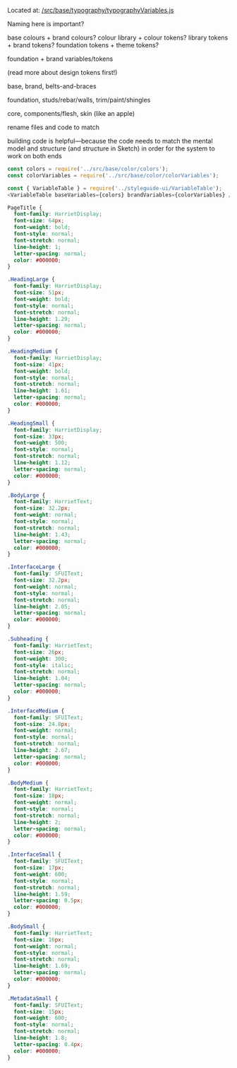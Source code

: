 Located at: [/src/base/typography/typographyVariables.js](https://github.com/wearethescenery/ether-system-react/blob/master/src/base/color/typographyVariables.js)


Naming here is important?

base colours + brand colours?
colour library + colour tokens?
library tokens + brand tokens?
foundation tokens + theme tokens?

foundation + brand variables/tokens


(read more about design tokens first!)

base, brand, belts-and-braces

foundation, studs/rebar/walls, trim/paint/shingles

core, components/flesh, skin (like an apple)

rename files and code to match

building code is helpful—because the code needs to match the mental model and structure (and structure in Sketch) in order for the system to work on both ends



```js noeditor
const colors = require('../src/base/color/colors');
const colorVariables = require('../src/base/color/colorVariables');

const { VariableTable } = require('../styleguide-ui/VariableTable');
<VariableTable baseVariables={colors} brandVariables={colorVariables} />
```


```css
PageTitle {
  font-family: HarrietDisplay;
  font-size: 64px;
  font-weight: bold;
  font-style: normal;
  font-stretch: normal;
  line-height: 1;
  letter-spacing: normal;
  color: #000000;
}

.HeadingLarge {
  font-family: HarrietDisplay;
  font-size: 51px;
  font-weight: bold;
  font-style: normal;
  font-stretch: normal;
  line-height: 1.29;
  letter-spacing: normal;
  color: #000000;
}

.HeadingMedium {
  font-family: HarrietDisplay;
  font-size: 41px;
  font-weight: bold;
  font-style: normal;
  font-stretch: normal;
  line-height: 1.61;
  letter-spacing: normal;
  color: #000000;
}

.HeadingSmall {
  font-family: HarrietDisplay;
  font-size: 33px;
  font-weight: 500;
  font-style: normal;
  font-stretch: normal;
  line-height: 1.12;
  letter-spacing: normal;
  color: #000000;
}

.BodyLarge {
  font-family: HarrietText;
  font-size: 32.2px;
  font-weight: normal;
  font-style: normal;
  font-stretch: normal;
  line-height: 1.43;
  letter-spacing: normal;
  color: #000000;
}

.InterfaceLarge {
  font-family: SFUIText;
  font-size: 32.2px;
  font-weight: normal;
  font-style: normal;
  font-stretch: normal;
  line-height: 2.05;
  letter-spacing: normal;
  color: #000000;
}

.Subheading {
  font-family: HarrietText;
  font-size: 26px;
  font-weight: 300;
  font-style: italic;
  font-stretch: normal;
  line-height: 1.04;
  letter-spacing: normal;
  color: #000000;
}

.InterfaceMedium {
  font-family: SFUIText;
  font-size: 24.8px;
  font-weight: normal;
  font-style: normal;
  font-stretch: normal;
  line-height: 2.67;
  letter-spacing: normal;
  color: #000000;
}

.BodyMedium {
  font-family: HarrietText;
  font-size: 18px;
  font-weight: normal;
  font-style: normal;
  font-stretch: normal;
  line-height: 2;
  letter-spacing: normal;
  color: #000000;
}

.InterfaceSmall {
  font-family: SFUIText;
  font-size: 17px;
  font-weight: 600;
  font-style: normal;
  font-stretch: normal;
  line-height: 1.59;
  letter-spacing: 0.5px;
  color: #000000;
}

.BodySmall {
  font-family: HarrietText;
  font-size: 16px;
  font-weight: normal;
  font-style: normal;
  font-stretch: normal;
  line-height: 1.69;
  letter-spacing: normal;
  color: #000000;
}

.MetadataSmall {
  font-family: SFUIText;
  font-size: 15px;
  font-weight: 600;
  font-style: normal;
  font-stretch: normal;
  line-height: 1.8;
  letter-spacing: 0.4px;
  color: #000000;
}
````



